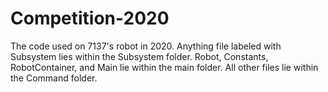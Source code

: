 # Competition-2020
The code used on 7137's robot in 2020.
Anything file labeled with Subsystem lies within the Subsystem folder.
Robot, Constants, RobotContainer, and Main lie within the main folder.
All other files lie within the Command folder.
